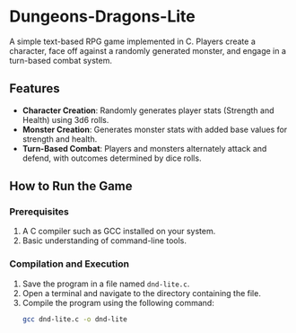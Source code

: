 # Dungeons-Dragons-Lite

A simple text-based RPG game implemented in C. Players create a character, face off against a randomly generated monster, and engage in a turn-based combat system.

## Features
- **Character Creation**: Randomly generates player stats (Strength and Health) using 3d6 rolls.
- **Monster Creation**: Generates monster stats with added base values for strength and health.
- **Turn-Based Combat**: Players and monsters alternately attack and defend, with outcomes determined by dice rolls.

## How to Run the Game

### Prerequisites
1. A C compiler such as GCC installed on your system.
2. Basic understanding of command-line tools.

### Compilation and Execution
1. Save the program in a file named `dnd-lite.c`.
2. Open a terminal and navigate to the directory containing the file.
3. Compile the program using the following command:
   ```bash
   gcc dnd-lite.c -o dnd-lite
